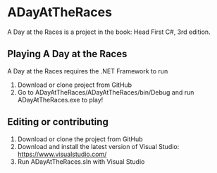 # ADayAtTheRaces

A Day at the Races is a project in the book: Head First C#, 3rd edition.

## Playing A Day at the Races

A Day at the Races requires the .NET Framework to run

1. Download or clone project from GitHub
2. Go to ADayAtTheRaces/ADayAtTheRaces/bin/Debug and run ADayAtTheRaces.exe to play!

## Editing or contributing

1. Download or clone the project from GitHub
2. Download and install the latest version of Visual Studio: https://www.visualstudio.com/
3. Run ADayAtTheRaces.sln with Visual Studio